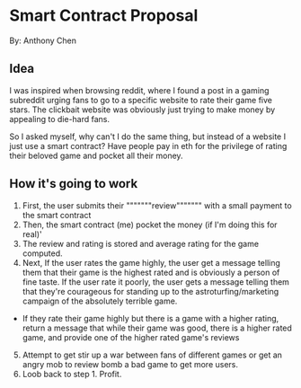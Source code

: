 # Smart Contract Proposal
By: Anthony Chen

## Idea

I was inspired when browsing reddit, where I found a post in a gaming subreddit urging fans to go to a specific website to rate their game five stars. The clickbait website was obviously just trying to make money by appealing to die-hard fans.

So I asked myself, why can't I do the same thing, but instead of a website I just use a smart contract? Have people pay in eth for the privilege of rating their beloved game and pocket all their money.

## How it's going to work
1. First, the user submits their """""""review""""""" with a small payment to the smart contract
2. Then, the smart contract (me) pocket the money (if I'm doing this for real)'
3. The review and rating is stored and average rating for the game computed.
4. Next, If the user rates the game highly, the user get a message telling them that their game is the highest rated and is obviously a person of fine taste. If the user rate it poorly, the user gets a message telling them that they're courageous for standing up to the astroturfing/marketing campaign of the absolutely terrible game.
  - If they rate their game highly but there is a game with a higher rating, return a message that while their game was good, there is a higher rated game, and provide one of the higher rated game's reviews
5. Attempt to get stir up a war between fans of different games or get an angry mob to review bomb a bad game to get more users.
6. Loob back to step 1. Profit.
